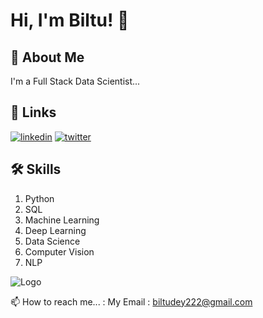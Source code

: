 
# Hi, I'm Biltu! 👋


## 🚀 About Me
I'm a Full Stack Data Scientist...


## 🔗 Links

[![linkedin](https://img.shields.io/badge/linkedin-0A66C2?style=for-the-badge&logo=linkedin&logoColor=white)](https://www.linkedin.com/in/BiltuDey/)
[![twitter](https://img.shields.io/badge/twitter-1DA1F2?style=for-the-badge&logo=twitter&logoColor=white)](https://twitter.com/CallmeBiltu)



## 🛠 Skills
1. Python
2. SQL
3. Machine Learning
4. Deep Learning
5. Data Science
6. Computer Vision
7. NLP


![Logo](https://github-readme-stats.vercel.app/api?username=biltudey&&show_icons=true&title_color=ffffff&icon_color=bb2acf&text_color=daf7dc&bg_color=151515)





📫 How to reach me... :
My Email : biltudey222@gmail.com 

